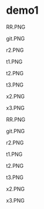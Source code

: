 # demo1

RR.PNG

git.PNG

r2.PNG

t1.PNG

t2.PNG

t3.PNG

x2.PNG

x3.PNG

RR.PNG

git.PNG

r2.PNG

t1.PNG

t2.PNG

t3.PNG

x2.PNG

x3.PNG
